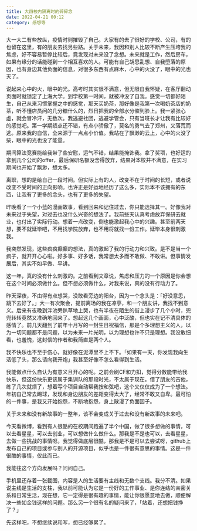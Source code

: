 ```yaml
---
title: 大四校内隔离时的碎碎念
date: 2022-04-21 00:12
category: 感想等
---
```


<!--more-->

大一大二有些放纵，疫情时则摧毁了自己。大家有的去了很好的学校、公司，有的也留在这里，有的朋友去找另些路。关于未来，我因和别人比较不断产生压垮我的焦虑，好不容易暂停比较后，竟发现对未来没了念想。未来就是工作，然后房车，如果有缘分的话能碰到一个相互喜欢的人。可能有自己胡思乱想、自我堕落的原因，也有身边其他负面的信息，对很多东西有点麻木，心中的火没了，眼中的光也灭了。

说起来心中的火，眼中的光。高考时其实很不满意，但无限自我怀疑，在客厅翻动页面时就锁定了上海大学。到学校第一时间，就被冲没了自我。感觉一切都好陌生，自己从来习惯掌握之中的感觉，那天买奶茶，那好像是我第一次喝奶茶店的奶茶，听不懂店员问的几分糖什么的，烈日把我的全部水分催到脸上。我一紧张心虚，就会冒冷汗，无数次。我逃避社团，逃避学管会，只有当班长才让我有比较好的感觉吧。第一学期绩点还不错，有点小骄傲了，莫名的勇气去了郑州，又落荒而逃。原来我的自信，全来源于一点点小价值。我站在了飘渺的云上，心中的火没了柴，眼中的光也没了能量。

期间算法竞赛能给我带了些安慰，运气不错，结果能掩饰我。拿了奖项，也好运的拿到几个公司的offer，最后保研名额没舍得放弃，结果对本校并不满意，在实习期间也开始了飘渺，想太多。

离职，想的是给自己一段时间。但实际上有的人，改变不在于时间的长短，或者说改变不受时间的正向影响。也许正是好运地经历了这么多，实际本不该拥有的东西，让我有了更多的念头，也有了更多的失望。

昨晚看了一个小蓝的漫画故事，看到回来和记住过去，你只能选择其一。好像我对未来过于失望，对过去也没什么兴奋的想法了。我前些天认真考虑放弃保研去就业，也付出了实际行动。想着一点改变，倒也能激起我心中的兴趣。甚至前两天想，要不就延毕吧，不用找学院放弃，也不用将就找一份工作。延毕本身很刺激我。

我突然发现，这些疯疯癫癫的想法，真的激起了我的行动力和兴致。是不是当一个疯子，就开开心心啦。好多事、好多话，我常想太多而不敢做、不敢讲。但事情发展后，其实不如早做、早讲。

这一年，真的没有什么刺激的。之前看到文章说，焦虑和压力的一个原因是你会想在这个时间必须做什么。但不想必须做什么，对我来说，真的没有行动力了。

昨天深夜，不由得有点想哭，没敢看旁边的阳台，因为一个念头是：「好没意思，跳下去好了。」大一有次聚会，提前离场的我在凉亭，和一个朋友讲，我找不到意义。后来有夜晚到泮池旁趴草地上哭，也有半夜在陌生的街上漫步了几个小时，兜兜转转竟然又准确地回来了。想起这几个画面，心中泛酸，但也实在记不清具体的感情了。前几天翻到了前年十月写的一封生日祝福信，那是个多理想主义的人，以为一切问题都不是问题，以为未来一片光明，以为理想也许不只是理想。我没敢细看，也羞愧，这封信的作者和我简直是两个人。

我不快乐也不至于伤心，就好像在泥潭里不上不下。「如果有一天，你发现我向生活低了头，那么请向我开炮」我甚至好像不怎么看得到生活。

我能做点什么自认为有意义且开心的呢。之前会刷CF和力扣，觉得分数能带给我快乐，但这份快乐更该属于集训队的那段时光，不太属于现在。借了朋友的吉他，练了几次就烦了，想着写个项目自动帮我按和弦吧，这个又仅仅成为了一个想法。年初自己常去踢球，发现和身边朋友的差距变得太大了，经常不敢又自卑。最可怕的一件事，是我又开始抱怨，不断地抱怨，身上散漫了负面因子。

关于未来和没有新故事的一整年，该不会变成关于过去和没有新故事的未来吧。

今天看微博，看到有人很酷的在校期间跑遍了半个中国，做了很多想做的事情，可以去看星星，可以去创业，可以想做什么做什么。那我是不是也可以，去看星星，去做一些挑战的事情呀。我觉得做底层很酷，那我是不是可以去尝试呀，github上发布自己的项目或参与别人的开源项目，似乎也是一件很有意思的事情。这是一件很酷的事情，仅此而已。

我能往这个方向发展吗？问问自己。

手机里还存着一张截图，内容是人的生活要有主线和无数个支线。我分不清。如果说主线是生活的支柱，我以前可能认为它是一份好的工作事业、是你连结的亲密关系和日常生活，现在想，它一定得是很有趣的事情，能让你很愿意地去做，顺便解决一些如金钱这样的问题。那么另一个很有名的疑问来了，「站着，还想把钱挣了？」

先这样吧，不想继续说和写，想已经够累了。